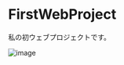 # FirstWebProject
私の初ウェブプロジェクトです。


![image](https://user-images.githubusercontent.com/93306939/162811912-933676ca-7bad-4a5f-b416-8a7c1d5650db.png)
